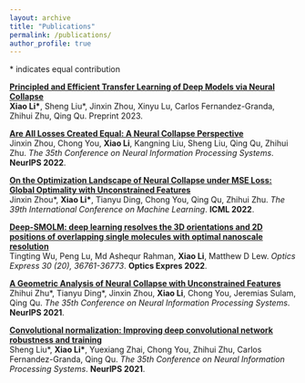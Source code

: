 ```yaml
---
layout: archive
title: "Publications"
permalink: /publications/
author_profile: true
---
```


\* indicates equal contribution
  
<b>[Principled and Efficient Transfer Learning of Deep Models via Neural Collapse](https://arxiv.org/abs/2212.12206)</b><br>
<b>Xiao Li\*</b>, Sheng Liu\*, Jinxin Zhou, Xinyu Lu, Carlos Fernandez-Granda, Zhihui Zhu, Qing Qu. Preprint 2023.

<b>[Are All Losses Created Equal: A Neural Collapse Perspective](https://arxiv.org/abs/2210.02192)</b><br>
Jinxin Zhou, Chong You, <b>Xiao Li</b>, Kangning Liu, Sheng Liu, Qing Qu, Zhihui Zhu.
<i>The 35th Conference on Neural Information Processing Systems</i>. <b>NeurIPS 2022</b>.

<b>[On the Optimization Landscape of Neural Collapse under MSE Loss: Global Optimality with Unconstrained Features](https://arxiv.org/abs/2203.01238)</b><br>
Jinxin Zhou\*, <b>Xiao Li\*</b>, Tianyu Ding, Chong You, Qing Qu, Zhihui Zhu.
<i>The 39th International Conference on Machine Learning</i>. <b>ICML 2022</b>.

<b>[Deep-SMOLM: deep learning resolves the 3D orientations and 2D positions of overlapping single molecules with optimal nanoscale resolution](https://opg.optica.org/oe/fulltext.cfm?uri=oe-30-20-36761&id=505938)</b><br>
Tingting Wu, Peng Lu, Md Ashequr Rahman, <b>Xiao Li</b>, Matthew D Lew.
<i>Optics Express 30 (20), 36761-36773</i>. <b>Optics Expres 2022</b>.

<b>[A Geometric Analysis of Neural Collapse with Unconstrained Features](https://arxiv.org/abs/2105.02375)</b><br>
Zhihui Zhu\*, Tianyu Ding\*, Jinxin Zhou, <b>Xiao Li</b>, Chong You, Jeremias Sulam, Qing Qu.
<i>The 35th Conference on Neural Information Processing Systems</i>. <b>NeurIPS 2021</b>.

<b>[Convolutional normalization: Improving deep convolutional network robustness and training](https://arxiv.org/abs/2103.00673)</b><br>
Sheng Liu\*, <b>Xiao Li\*</b>, Yuexiang Zhai, Chong You, Zhihui Zhu, Carlos Fernandez-Granda, Qing Qu.
<i>The 35th Conference on Neural Information Processing Systems</i>. <b>NeurIPS 2021</b>.
